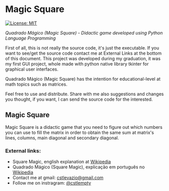# Magic Square

[![License: MIT](https://img.shields.io/badge/License-MIT-blue.svg)](https://github.com/Cstlempty/MagicSquare/blob/master/LICENSE)

*Quadrado Mágico (Magic Square) - Didactic game developed using Python Language Programming*

First of all, this is not really the source code, it's just the executable. If you want to see/get the source code contact me at External Links at the bottom of this document.
This project was developed during my graduation, it was my first GUI project, whole made with python native library tkinter for graphical user interfaces.

Quadrado Mágico (Magic Square) has the intention for educational-level at math topics such as matrices.

Feel free to use and distribute. Share with me also suggestions and changes you thought, if you want, I can send the source code for the interested.

## Magic Square

Magic Square is a didactic game that you need to figure out which numbers you can use to fill the matrix in order to obtain the same sum at matrix's lines, columns, main diagonal and secondary diagonal.

### External links:

- Square Magic, english explanation at [Wikipedia](https://en.wikipedia.org/wiki/Magic_square)
- Quadrado Mágico (Square Magic), explicação em português no [Wikipedia](https://pt.wikipedia.org/wiki/Quadrado_m%C3%A1gico)
- Contact me at gmail: cstlevazio@gmail.com
- Follow me on instragram: [@cstlempty](https://www.instagram.com/cstlempty/?hl=pt-br)

